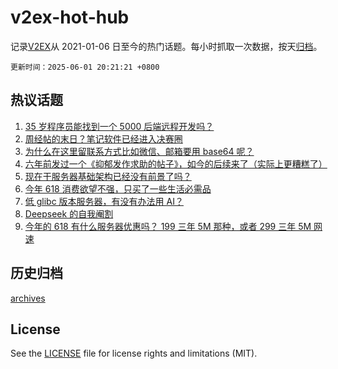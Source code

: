 # v2ex-hot-hub

 记录[V2EX](https://www.v2ex.com/)从 2021-01-06 日至今的热门话题。每小时抓取一次数据，按天[归档](archives)。

`更新时间：2025-06-01 20:21:21 +0800`

## 热议话题

1. [35 岁程序员能找到一个 5000 后端远程开发吗？](https://www.v2ex.com/t/1135648)
1. [周经帖的末日？笔记软件已经进入决赛圈](https://www.v2ex.com/t/1135671)
1. [为什么在这里留联系方式比如微信、邮箱要用 base64 呢？](https://www.v2ex.com/t/1135678)
1. [六年前发过一个《抑郁发作求助的帖子》，如今的后续来了（实际上更糟糕了）](https://www.v2ex.com/t/1135663)
1. [现在干服务器基础架构已经没有前景了吗？](https://www.v2ex.com/t/1135668)
1. [今年 618 消费欲望不强，只买了一些生活必需品](https://www.v2ex.com/t/1135708)
1. [低 glibc 版本服务器，有没有办法用 AI？](https://www.v2ex.com/t/1135699)
1. [Deepseek 的自我阉割](https://www.v2ex.com/t/1135706)
1. [今年的 618 有什么服务器优惠吗？ 199 三年 5M 那种，或者 299 三年 5M 网速](https://www.v2ex.com/t/1135682)

## 历史归档

[archives](archives)

## License

See the [LICENSE](LICENSE) file for license rights and limitations (MIT).

